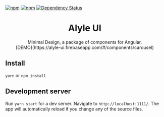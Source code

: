 [![npm](https://img.shields.io/npm/v/alyle-ui.svg?style=flat-square)]()
[![npm](https://img.shields.io/npm/dt/alyle-ui.svg?style=flat-square)]()
[![Dependency Status](https://david-dm.org/A-l-y-l-e/alyle-ui.svg?style=flat-square)](https://david-dm.org/A-l-y-l-e/alyle-ui)

<div align="center">
  <h1>Alyle UI</h1>
  Minimal Design, a package of components for Angular.
  <br/>
  [DEMO](https://alyle-ui.firebaseapp.com/#/components/carousel)
</div>


## Install

`yarn` or `npm install`

## Development server

Run `yarn start` for a dev server. Navigate to `http://localhost:1111/`. The app will automatically reload if you change any of the source files.
